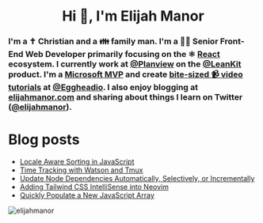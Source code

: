 <h1 align="center">Hi 👋, I'm Elijah Manor</h1>

<h3 class="prose dark:prose-dark mb-8 max-w-max">I'm a ✝️ Christian and a  👪 family man. I'm a 👨&zwj;💻 Senior Front-End Web Developer primarily focusing on the ⚛️ <a href="https://reactjs.org/">React</a> ecosystem. I currently work at <a href="https://twitter.com/Planview">@Planview</a> on the <a href="https://twitter.com/LeanKit">@LeanKit</a> product. I'm a <a href="https://mvp.microsoft.com/en-us/PublicProfile/4025706?fullName=Elijah%20Manor">Microsoft MVP</a> and create <a href="https://egghead.io/instructors/elijah-manor?af=2rdckc">bite-sized 📹 video tutorials</a> at <a href="https://twitter.com/eggheadio">@Eggheadio</a>. I also enjoy blogging at <a href="https://elijahmanor.com">elijahmanor.com</a> and sharing about things I learn on Twitter (<a href="https://twitter.com/elijahmanor">@elijahmanor</a>).</h3>

# Blog posts
<!-- BLOG-POST-LIST:START -->
- [Locale Aware Sorting in JavaScript](https://elijahmanor.com/byte/js-locale-sort)
- [Time Tracking with Watson and Tmux](https://elijahmanor.com/blog/watson-tmux)
- [Update Node Dependencies Automatically, Selectively, or Incrementally](https://elijahmanor.com/byte/update-node-deps)
- [Adding Tailwind CSS IntelliSense into Neovim](https://elijahmanor.com/blog/neovim-tailwindcss)
- [Quickly Populate a New JavaScript Array](https://elijahmanor.com/byte/js-fill-array)
<!-- BLOG-POST-LIST:END -->

<p align="left"><img src="https://komarev.com/ghpvc/?username=elijahmanor&label=Profile%20views&color=0e75b6&style=flat" alt="elijahmanor" /></p>
